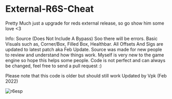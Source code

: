 # External-R6S-Cheat

Pretty Much just a upgrade for reds external release, so go show him some love <3

Info: Source (Does Not Include A Bypass) Soo there will be errors. Basic Visuals such as, Corner/Box, Filled Box, Healthbar.
All Offsets And Sigs are updated to latest patch aka Feb Update. Source was made for new people to review and understand how things work.
Myself is very new to the game engine so hope this helps some people. Code is not perfect and can always be changed, feel free to send a pull request :)

Please note that this code is older but should still work
Updated by Vpk (Feb 2022)


![r6esp](https://user-images.githubusercontent.com/80023326/137443995-4e76c017-6829-4c72-ad81-dba5e14bd3a4.PNG)
